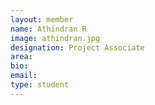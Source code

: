 ```yaml
---
layout: member
name: Athindran R
image: athindran.jpg
designation: Project Associate
area:
bio:
email:
type: student
---
```

